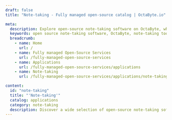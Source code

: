 ```yaml
---
draft: false
title: "Note-taking - Fully managed open-source catalog | OctaByte.io"

meta:
  description: Explore open-source note-taking software on OctaByte, where we handle installation, backup, updates, and support for a hassle-free experience.
  keywords: open source note-taking software, OctaByte, note-taking tools, managed note-taking software, note organization, seamless note-taking experience, software maintenance, backup and updates, note-taking apps, expert support, open-source productivity tools
  breadcrumb:
    - name: Home
      url: /
    - name: Fully managed Open-Source Services
      url: /fully-managed-open-source-services
    - name: Applications
      url: /fully-managed-open-source-services/applications
    - name: Note-taking
      url: /fully-managed-open-source-services/applications/note-taking

content:
  id: "note-taking"
  title: "'Note-taking'"
  catalog: applications
  category: note-taking
  description: Discover a wide selection of open-source note-taking software available on OctaByte. Whether you're an individual looking to organize your thoughts or a team in need of collaborative note-taking, our platform offers the best tools for your needs. We manage everything from installation to backups, updates, and ongoing maintenance, allowing you to focus solely on capturing and organizing your ideas. With OctaByte's fully managed services, enjoy a seamless experience with expert support at every step. Get started today and elevate your note-taking experience without any of the technical hassles.
---
```

